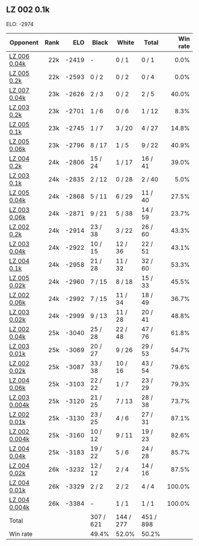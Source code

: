 ## LZ 002 0.1k ##

ELO: -2974

Opponent | Rank | ELO | Black | White | Total | Win rate
---------|-----:|----:|-------|-------|-------|-------:
[LZ 006 0.04k](LZ%20006%200.04k.md) | 22k | -2419 | - | 0 / 1 | 0 / 1 | 0.0%
[LZ 005 0.2k](LZ%20005%200.2k.md) | 22k | -2593 | 0 / 2 | 0 / 2 | 0 / 4 | 0.0%
[LZ 007 0.04k](LZ%20007%200.04k.md) | 23k | -2626 | 2 / 3 | 0 / 2 | 2 / 5 | 40.0%
[LZ 003 0.2k](LZ%20003%200.2k.md) | 23k | -2701 | 1 / 6 | 0 / 6 | 1 / 12 | 8.3%
[LZ 005 0.1k](LZ%20005%200.1k.md) | 23k | -2745 | 1 / 7 | 3 / 20 | 4 / 27 | 14.8%
[LZ 005 0.06k](LZ%20005%200.06k.md) | 23k | -2796 | 8 / 17 | 1 / 5 | 9 / 22 | 40.9%
[LZ 004 0.2k](LZ%20004%200.2k.md) | 24k | -2806 | 15 / 24 | 1 / 17 | 16 / 41 | 39.0%
[LZ 003 0.1k](LZ%20003%200.1k.md) | 24k | -2835 | 2 / 12 | 0 / 28 | 2 / 40 | 5.0%
[LZ 005 0.04k](LZ%20005%200.04k.md) | 24k | -2868 | 5 / 11 | 6 / 29 | 11 / 40 | 27.5%
[LZ 003 0.06k](LZ%20003%200.06k.md) | 24k | -2871 | 9 / 21 | 5 / 38 | 14 / 59 | 23.7%
[LZ 002 0.2k](LZ%20002%200.2k.md) | 24k | -2914 | 23 / 38 | 3 / 22 | 26 / 60 | 43.3%
[LZ 003 0.04k](LZ%20003%200.04k.md) | 24k | -2922 | 10 / 15 | 12 / 36 | 22 / 51 | 43.1%
[LZ 004 0.1k](LZ%20004%200.1k.md) | 24k | -2958 | 21 / 28 | 11 / 32 | 32 / 60 | 53.3%
[LZ 005 0.02k](LZ%20005%200.02k.md) | 24k | -2960 | 7 / 15 | 8 / 18 | 15 / 33 | 45.5%
[LZ 002 0.06k](LZ%20002%200.06k.md) | 24k | -2992 | 7 / 15 | 11 / 34 | 18 / 49 | 36.7%
[LZ 003 0.02k](LZ%20003%200.02k.md) | 24k | -2999 | 9 / 13 | 11 / 28 | 20 / 41 | 48.8%
[LZ 002 0.04k](LZ%20002%200.04k.md) | 25k | -3040 | 25 / 28 | 22 / 48 | 47 / 76 | 61.8%
[LZ 003 0.01k](LZ%20003%200.01k.md) | 25k | -3069 | 20 / 27 | 9 / 26 | 29 / 53 | 54.7%
[LZ 002 0.02k](LZ%20002%200.02k.md) | 25k | -3087 | 33 / 38 | 10 / 16 | 43 / 54 | 79.6%
[LZ 004 0.06k](LZ%20004%200.06k.md) | 25k | -3103 | 22 / 22 | 1 / 7 | 23 / 29 | 79.3%
[LZ 003 0.004k](LZ%20003%200.004k.md) | 25k | -3120 | 21 / 25 | 7 / 13 | 28 / 38 | 73.7%
[LZ 002 0.01k](LZ%20002%200.01k.md) | 25k | -3130 | 23 / 25 | 4 / 6 | 27 / 31 | 87.1%
[LZ 002 0.004k](LZ%20002%200.004k.md) | 25k | -3160 | 10 / 12 | 9 / 11 | 19 / 23 | 82.6%
[LZ 004 0.04k](LZ%20004%200.04k.md) | 25k | -3183 | 19 / 22 | 5 / 6 | 24 / 28 | 85.7%
[LZ 004 0.02k](LZ%20004%200.02k.md) | 26k | -3232 | 12 / 12 | 2 / 4 | 14 / 16 | 87.5%
[LZ 004 0.01k](LZ%20004%200.01k.md) | 26k | -3329 | 2 / 2 | 2 / 2 | 4 / 4 | 100.0%
[LZ 004 0.004k](LZ%20004%200.004k.md) | 26k | -3384 | - | 1 / 1 | 1 / 1 | 100.0%
Total | | | 307 / 621 | 144 / 277 | 451 / 898 | 
Win rate| | | 49.4% | 52.0% | 50.2% | 
